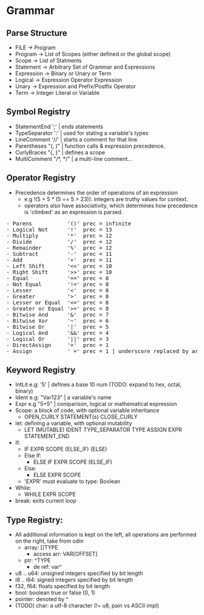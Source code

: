 # Grammar
## Parse Structure
- FILE -> Program
- Program -> List of Scopes (either defined or the global scope)
- Scope -> List of Statments
- Statement -> Arbitrary Set of Grammar and Expressions
- Expression -> Binary or Unary or Term
- Logical -> Expression Operator Expression 
- Unary -> Expression and Prefix/Postfix Operator
- Term -> Integer Literal or Variable

## Symbol Registry
- StatementEnd ';' | ends statements
- TypeSeparator ':' | used for stating a variable's types
- LineComment '//' | starts a comment for that line.
- Parentheses "(, )" | function calls & expression precedence.
- CurlyBraces "{, }" | defines a scope
- MultiComment "/*, */" | a multi-line comment...

## Operator Registry
- Precedence determines the order of operations of an expression
    -  e.g !(5 + 5 * (5 == 5 > 23)). integers are truthy values for context.
    - operators also have associativity, which determines how precedence is 'climbed' as an expression is parsed.
<pre>
- Parens           '()' prec = infinite 
- Logical Not      '!'  prec = 13      
- Multiply         '*'  prec = 12      
- Divide           '/'  prec = 12      
- Remainder        '%'  prec = 12      
- Subtract         '-'  prec = 11      
- Add              '+'  prec = 11       
- Left Shift       '<<' prec = 10       
- Right Shift      '>>' prec = 10       
- Equal            '==' prec = 8       
- Not Equal        '!=' prec = 8       
- Lesser           '<'  prec = 8       
- Greater          '>'  prec = 8       
- Lesser or Equal  '<=' prec = 8        
- Greater or Equal '>=' prec = 8       
- Bitwise And      '&'  prec = 7       
- Bitwise Xor      '~'  prec = 6       
- Bitwise Or       '|'  prec = 5       
- Logical And      '&&' prec = 4       
- Logical Or       '||' prec = 3       
- DirectAssign     '='  prec = 1
- Assign           '_=' prec = 1 | underscore replaced by arithmetic or bitwise binary operator.  
</pre>

## Keyword Registry 
- IntLit e.g: '5' | defines a base 10 num (TODO: expand to hex, octal, binary)
- Ident e.g: "Var123" | a variable's name
- Expr e.g "5+5" | comparison, logical or mathematical expression
- Scope: a block of code, with optional variable inheritance
    - OPEN_CURLY STATEMENT(s) CLOSE_CURLY
- let: defining a variable, with optional mutability
    - LET (MUTABLE) IDENT TYPE_SEPARATOR TYPE ASSIGN EXPR STATEMENT_END 
- If:
    - IF EXPR SCOPE (ELSE_IF) (ELSE)
    - Else If:
        - ELSE IF EXPR SCOPE (ELSE_IF)
    - Else:
        - ELSE EXPR SCOPE 
    - 'EXPR' must evaluate to type: Boolean
- While:
    - WHILE EXPR SCOPE
- break: exits current loop

## Type Registry:
- All additional information is kept on the left, all operations are performed on the right, take from odin
    - array: []TYPE
        - access arr: VAR[OFFSET]
    - ptr: ^TYPE
        - de ref: var^
- u8 .. u64: unsigned integers specified by bit length
- i8 .. i64: signed integers specified by bit length
- f32, f64: floats specified by bit length
- bool: boolean true or false (0, 1)
- pointer: denoted by ^  
- (TODO) char: a utf-8 character (!= u8, pain vs ASCII impl)